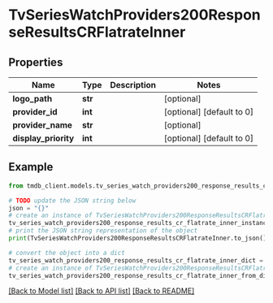 # TvSeriesWatchProviders200ResponseResultsCRFlatrateInner


## Properties

Name | Type | Description | Notes
------------ | ------------- | ------------- | -------------
**logo_path** | **str** |  | [optional] 
**provider_id** | **int** |  | [optional] [default to 0]
**provider_name** | **str** |  | [optional] 
**display_priority** | **int** |  | [optional] [default to 0]

## Example

```python
from tmdb_client.models.tv_series_watch_providers200_response_results_cr_flatrate_inner import TvSeriesWatchProviders200ResponseResultsCRFlatrateInner

# TODO update the JSON string below
json = "{}"
# create an instance of TvSeriesWatchProviders200ResponseResultsCRFlatrateInner from a JSON string
tv_series_watch_providers200_response_results_cr_flatrate_inner_instance = TvSeriesWatchProviders200ResponseResultsCRFlatrateInner.from_json(json)
# print the JSON string representation of the object
print(TvSeriesWatchProviders200ResponseResultsCRFlatrateInner.to_json())

# convert the object into a dict
tv_series_watch_providers200_response_results_cr_flatrate_inner_dict = tv_series_watch_providers200_response_results_cr_flatrate_inner_instance.to_dict()
# create an instance of TvSeriesWatchProviders200ResponseResultsCRFlatrateInner from a dict
tv_series_watch_providers200_response_results_cr_flatrate_inner_from_dict = TvSeriesWatchProviders200ResponseResultsCRFlatrateInner.from_dict(tv_series_watch_providers200_response_results_cr_flatrate_inner_dict)
```
[[Back to Model list]](../README.md#documentation-for-models) [[Back to API list]](../README.md#documentation-for-api-endpoints) [[Back to README]](../README.md)


